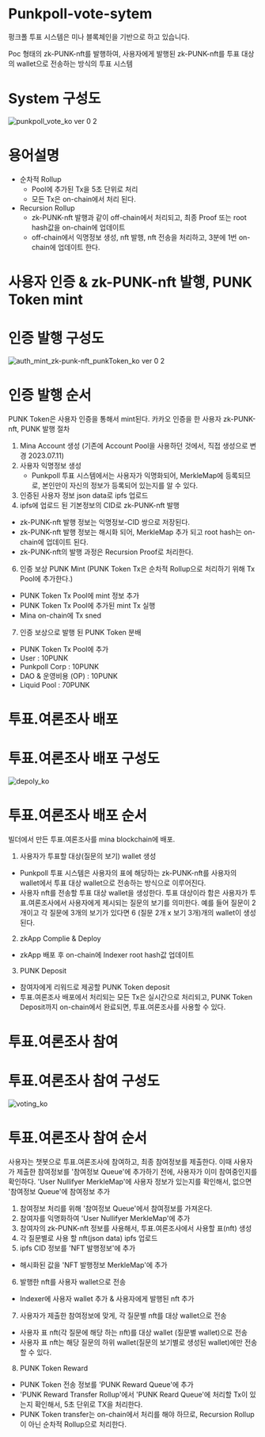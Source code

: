 # Punkpoll-vote-sytem

펑크폴 투표 시스템은 미나 블록체인을 기반으로 하고 있습니다.

Poc 형태의 zk-PUNK-nft를 발행하여, 사용자에게 발행된 zk-PUNK-nft를 투표 대상의 wallet으로 전송하는 방식의 투표 시스템
# System 구성도
![punkpoll_vote_ko ver 0 2](https://github.com/punkpoll/dev/assets/137742109/57d16062-0fe5-414b-9b70-86bc79d16a05)

# 용어설명
* 순차적 Rollup
  - Pool에 추가된 Tx을 5초 단위로 처리
  - 모든 Tx은 on-chain에서 처리 된다.
* Recursion Rollup
  - zk-PUNK-nft 발행과 같이 off-chain에서 처리되고, 최종 Proof 또는 root hash값을 on-chain에 업데이트
  - off-chain에서 익명정보 생성, nft 발행, nft 전송을 처리하고, 3분에 1번 on-chain에 업데이트 한다. 

# 사용자 인증 & zk-PUNK-nft 발행, PUNK Token mint
# 인증 발행 구성도
![auth_mint_zk-punk-nft_punkToken_ko ver 0 2](https://github.com/punkpoll/dev/assets/137742109/35d69315-60bc-4027-8ba7-4bb7fdd00257)

# 인증 발행 순서
PUNK Token은 사용자 인증을 통해서 mint된다.
카카오 인증을 한 사용자 zk-PUNK-nft, PUNK 발행 절차
1. Mina Account 생성 (기존에 Account Pool을 사용하던 것에서, 직접 생성으로 변경 2023.07.11)
2. 사용자 익명정보 생성
   - Punkpoll 투표 시스템에서는 사용자가 익명화되어, MerkleMap에 등록되므로, 본인만이 자신의 정보가 등록되어 있는지를 알 수 있다. 
3. 인증된 사용자 정보 json data로 ipfs 업로드
4. ipfs에 업로드 된 기본정보의 CID로 zk-PUNK-nft 발행
  - zk-PUNK-nft 발행 정보는 익명정보-CID 쌍으로 저장된다.
  - zk-PUNK-nft 발행 정보는 해시화 되어, MerkleMap 추가 되고 root hash는 on-chain에 업데이트 된다.
  - zk-PUNK-nft의 발행 과정은 Recursion Proof로 처리한다.
6. 인증 보상 PUNK Mint (PUNK Token Tx은 순차적 Rollup으로 처리하기 위해 Tx Pool에 추가한다.)
  - PUNK Token Tx Pool에 mint 정보 추가
  - PUNK Token Tx Pool에 추가된 mint Tx 실행
  - Mina on-chain에 Tx sned
7. 인증 보상으로 발행 된 PUNK Token 분배
  - PUNK Token Tx Pool에 추가
  - User : 10PUNK
  - Punkpoll Corp : 10PUNK
  - DAO & 운영비용 (OP) : 10PUNK
  - Liquid Pool : 70PUNK

# 투표.여론조사 배포
# 투표.여론조사 배포 구성도
![depoly_ko](https://github.com/punkpoll/dev/assets/137742109/b100b058-7f69-4104-9837-fce3226c1ec6)

# 투표.여론조사 배포 순서
빌더에서 만든 투표.여론조사를 mina blockchain에 배포.
1. 사용자가 투표할 대상(질문의 보기) wallet 생성
  - Punkpoll 투표 시스템은 사용자의 표에 해당하는 zk-PUNK-nft를 사용자의 wallet에서 투표 대상 wallet으로 전송하는 방식으로 이루어진다.
  - 사용자 nft를 전송할 투표 대상 wallet을 생성한다.
    투표 대상이라 함은 사용자가 투표.여론조사에서 사용자에게 제시되는 질문의 보기를 의미한다.
    예를 들어 질문이 2개이고 각 질문에 3개의 보기가 있다면 6 (질문 2개 x 보기 3개)개의 wallet이 생성된다.
2. zkApp Complie & Deploy
  - zkApp 배포 후 on-chain에 Indexer root hash값 업데이트
3. PUNK Deposit
  - 참여자에게 리워드로 제공할 PUNK Token deposit
  - 투표.여론조사 배포에서 처리되는 모든 Tx은 실시간으로 처리되고, PUNK Token Deposit까지 on-chain에서 완료되면, 투표.여론조사를 사용할 수 있다.

# 투표.여론조사 참여
# 투표.여론조사 참여 구성도
![voting_ko](https://github.com/punkpoll/dev/assets/137742109/c9e2bcd6-5145-4517-9414-454ebfe1790c)

# 투표.여론조사 참여 순서
사용자는 챗봇으로 투표.여론조사에 참여하고, 최종 참여정보를 제출한다.
이때 사용자가 제출한 참여정보를 '참여정보 Queue'에 추가하기 전에, 사용자가 이미 참여중인지를 확인하다.
'User Nullifyer MerkleMap'에 사용자 정보가 있는지를 확인해서, 없으면 '참여정보 Queue'에 참여정보 추가
1. 참여정보 처리를 위해 '참여정보 Queue'에서 참여정보를 가져온다.
2. 참여자를 익명화하여 'User Nullifyer MerkleMap'에 추가
3. 참여자의 zk-PUNK-nft 정보를 사용해서, 투표.여론조사에서 사용할 표(nft) 생성
4. 각 질문별로 사용 할 nft(json data) ipfs 업로드
5. ipfs CID 정보를 'NFT 발행정보'에 추가
  - 해시화된 값을 'NFT 발행정보 MerkleMap'에 추가
6. 발행한 nft를 사용자 wallet으로 전송
  - Indexer에 사용자 wallet 추가 & 사용자에게 발행된 nft 추가
7. 사용자가 제출한 참여정보에 맞게, 각 질문별 nft를 대상 wallet으로 전송
  - 사용자 표 nft(각 질문에 해당 하는 nft)를 대상 wallet (질문별 wallet)으로 전송
  - 사용자 표 nft는 해당 질문의 하위 wallet(질문의 보기별로 생성된 wallet)에만 전송할 수 있다.
8. PUNK Token Reward
  - PUNK Token 전송 정보를 'PUNK Reward Queue'에 추가
  - 'PUNK Reward Transfer Rollup'에서 'PUNK Reard Queue'에 처리할 Tx이 있는지 확인해서, 5초 단위로 TX을 처리한다.
  - PUNK Token transfer는 on-chain에서 처리를 해야 하므로, Recursion Rollup이 아닌 순차적 Rollup으로 처리한다.
